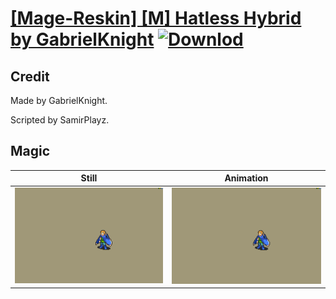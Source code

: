 # [\[Mage-Reskin\] \[M\] Hatless Hybrid by GabrielKnight](./) [![Downlod](https://img.shields.io/badge/Download--red?style=social&logo=github)](https://minhaskamal.github.io/DownGit/#/home?url=https://github.com/Klokinator/FE-Repo/tree/main/Battle%20Animations%2FMagi%20-%20Nature-Type%2F%5BMage-Reskin%5D%20%5BM%5D%20Hatless%20Hybrid%20by%20GabrielKnight%2F6.%20Magic)

## Credit

Made by GabrielKnight.

Scripted by SamirPlayz.

## Magic

| Still | Animation |
| :---: | :-------: |
| ![Magic still](./Magic_000.png) | ![Magic animation](./Magic.gif) |
